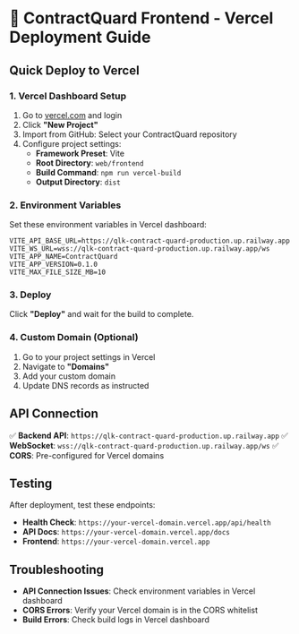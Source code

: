 # 🚀 ContractQuard Frontend - Vercel Deployment Guide

## Quick Deploy to Vercel

### 1. Vercel Dashboard Setup

1. Go to [vercel.com](https://vercel.com) and login
2. Click **"New Project"**
3. Import from GitHub: Select your ContractQuard repository
4. Configure project settings:
   - **Framework Preset**: Vite
   - **Root Directory**: `web/frontend`
   - **Build Command**: `npm run vercel-build`
   - **Output Directory**: `dist`

### 2. Environment Variables

Set these environment variables in Vercel dashboard:

```env
VITE_API_BASE_URL=https://qlk-contract-quard-production.up.railway.app
VITE_WS_URL=wss://qlk-contract-quard-production.up.railway.app/ws
VITE_APP_NAME=ContractQuard
VITE_APP_VERSION=0.1.0
VITE_MAX_FILE_SIZE_MB=10
```

### 3. Deploy

Click **"Deploy"** and wait for the build to complete.

### 4. Custom Domain (Optional)

1. Go to your project settings in Vercel
2. Navigate to **"Domains"**
3. Add your custom domain
4. Update DNS records as instructed

## API Connection

✅ **Backend API**: `https://qlk-contract-quard-production.up.railway.app`
✅ **WebSocket**: `wss://qlk-contract-quard-production.up.railway.app/ws`
✅ **CORS**: Pre-configured for Vercel domains

## Testing

After deployment, test these endpoints:

- **Health Check**: `https://your-vercel-domain.vercel.app/api/health`
- **API Docs**: `https://your-vercel-domain.vercel.app/docs`
- **Frontend**: `https://your-vercel-domain.vercel.app`

## Troubleshooting

- **API Connection Issues**: Check environment variables in Vercel dashboard
- **CORS Errors**: Verify your Vercel domain is in the CORS whitelist
- **Build Errors**: Check build logs in Vercel dashboard
